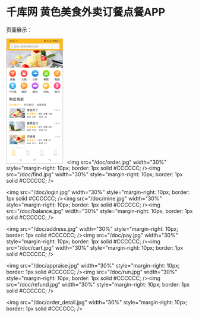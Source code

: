 # 千库网 黄色美食外卖订餐点餐APP

<p>页面展示：</p>


<img src="/doc/home.jpg" width="30%" style="margin-right: 10px; border: 1px solid #CCCCCC;" /><img src="/doc/order.jpg" width="30%" style="margin-right: 10px; border: 1px solid #CCCCCC; /><img src="/doc/find.jpg" width="30%" style="margin-right: 10px; border: 1px solid #CCCCCC; />


<img src="/doc/login.jpg" width="30%" style="margin-right: 10px; border: 1px solid #CCCCCC; /><img src="/doc/mine.jpg" width="30%" style="margin-right: 10px; border: 1px solid #CCCCCC; /><img src="/doc/balance.jpg" width="30%" style="margin-right: 10px; border: 1px solid #CCCCCC; />


<img src="/doc/address.jpg" width="30%" style="margin-right: 10px; border: 1px solid #CCCCCC; /><img src="/doc/pay.jpg" width="30%" style="margin-right: 10px; border: 1px solid #CCCCCC; /><img src="/doc/cart.jpg" width="30%" style="margin-right: 10px; border: 1px solid #CCCCCC; />


<img src="/doc/appraise.jpg" width="30%" style="margin-right: 10px; border: 1px solid #CCCCCC; /><img src="/doc/run.jpg" width="30%" style="margin-right: 10px; border: 1px solid #CCCCCC; /><img src="/doc/refund.jpg" width="30%" style="margin-right: 10px; border: 1px solid #CCCCCC; />


<img src="/doc/order_detail.jpg" width="30%" style="margin-right: 10px; border: 1px solid #CCCCCC; />
